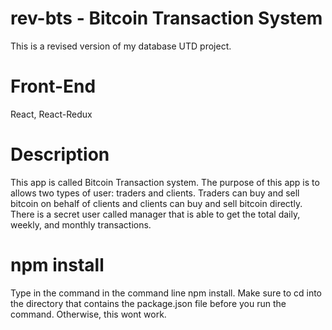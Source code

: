 # rev-bts - Bitcoin Transaction System
This is a revised version of my database UTD project.

# Front-End
React, React-Redux


# Description
This app is called Bitcoin Transaction system. The purpose of this app is to allows
two types of user: traders and clients. Traders can buy and sell bitcoin on behalf of clients and clients can buy and sell bitcoin directly.
There is a secret user called manager that is able to get the total daily, weekly, and monthly transactions.


# npm install
Type in the command in the command line npm install. Make sure to cd into the directory that contains the package.json file before you run the command. Otherwise, this wont work.